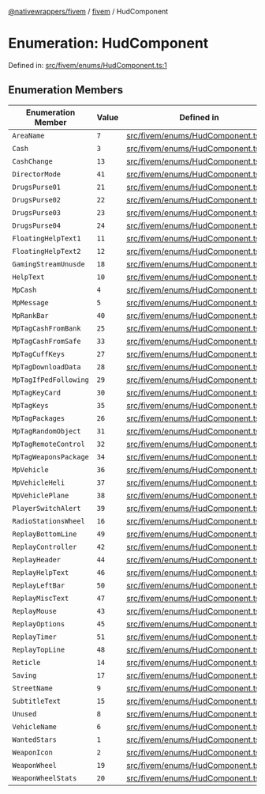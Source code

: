[@nativewrappers/fivem](../../README.md) / [fivem](../README.md) / HudComponent

# Enumeration: HudComponent

Defined in: [src/fivem/enums/HudComponent.ts:1](https://github.com/nativewrappers/nativewrappers/blob/0bf5a50fdb39736240229f922b5089be4fd3a85c/src/fivem/enums/HudComponent.ts#L1)

## Enumeration Members

| Enumeration Member | Value | Defined in |
| ------ | ------ | ------ |
| <a id="areaname"></a> `AreaName` | `7` | [src/fivem/enums/HudComponent.ts:8](https://github.com/nativewrappers/nativewrappers/blob/0bf5a50fdb39736240229f922b5089be4fd3a85c/src/fivem/enums/HudComponent.ts#L8) |
| <a id="cash"></a> `Cash` | `3` | [src/fivem/enums/HudComponent.ts:4](https://github.com/nativewrappers/nativewrappers/blob/0bf5a50fdb39736240229f922b5089be4fd3a85c/src/fivem/enums/HudComponent.ts#L4) |
| <a id="cashchange"></a> `CashChange` | `13` | [src/fivem/enums/HudComponent.ts:14](https://github.com/nativewrappers/nativewrappers/blob/0bf5a50fdb39736240229f922b5089be4fd3a85c/src/fivem/enums/HudComponent.ts#L14) |
| <a id="directormode"></a> `DirectorMode` | `41` | [src/fivem/enums/HudComponent.ts:42](https://github.com/nativewrappers/nativewrappers/blob/0bf5a50fdb39736240229f922b5089be4fd3a85c/src/fivem/enums/HudComponent.ts#L42) |
| <a id="drugspurse01"></a> `DrugsPurse01` | `21` | [src/fivem/enums/HudComponent.ts:22](https://github.com/nativewrappers/nativewrappers/blob/0bf5a50fdb39736240229f922b5089be4fd3a85c/src/fivem/enums/HudComponent.ts#L22) |
| <a id="drugspurse02"></a> `DrugsPurse02` | `22` | [src/fivem/enums/HudComponent.ts:23](https://github.com/nativewrappers/nativewrappers/blob/0bf5a50fdb39736240229f922b5089be4fd3a85c/src/fivem/enums/HudComponent.ts#L23) |
| <a id="drugspurse03"></a> `DrugsPurse03` | `23` | [src/fivem/enums/HudComponent.ts:24](https://github.com/nativewrappers/nativewrappers/blob/0bf5a50fdb39736240229f922b5089be4fd3a85c/src/fivem/enums/HudComponent.ts#L24) |
| <a id="drugspurse04"></a> `DrugsPurse04` | `24` | [src/fivem/enums/HudComponent.ts:25](https://github.com/nativewrappers/nativewrappers/blob/0bf5a50fdb39736240229f922b5089be4fd3a85c/src/fivem/enums/HudComponent.ts#L25) |
| <a id="floatinghelptext1"></a> `FloatingHelpText1` | `11` | [src/fivem/enums/HudComponent.ts:12](https://github.com/nativewrappers/nativewrappers/blob/0bf5a50fdb39736240229f922b5089be4fd3a85c/src/fivem/enums/HudComponent.ts#L12) |
| <a id="floatinghelptext2"></a> `FloatingHelpText2` | `12` | [src/fivem/enums/HudComponent.ts:13](https://github.com/nativewrappers/nativewrappers/blob/0bf5a50fdb39736240229f922b5089be4fd3a85c/src/fivem/enums/HudComponent.ts#L13) |
| <a id="gamingstreamunusde"></a> `GamingStreamUnusde` | `18` | [src/fivem/enums/HudComponent.ts:19](https://github.com/nativewrappers/nativewrappers/blob/0bf5a50fdb39736240229f922b5089be4fd3a85c/src/fivem/enums/HudComponent.ts#L19) |
| <a id="helptext"></a> `HelpText` | `10` | [src/fivem/enums/HudComponent.ts:11](https://github.com/nativewrappers/nativewrappers/blob/0bf5a50fdb39736240229f922b5089be4fd3a85c/src/fivem/enums/HudComponent.ts#L11) |
| <a id="mpcash"></a> `MpCash` | `4` | [src/fivem/enums/HudComponent.ts:5](https://github.com/nativewrappers/nativewrappers/blob/0bf5a50fdb39736240229f922b5089be4fd3a85c/src/fivem/enums/HudComponent.ts#L5) |
| <a id="mpmessage"></a> `MpMessage` | `5` | [src/fivem/enums/HudComponent.ts:6](https://github.com/nativewrappers/nativewrappers/blob/0bf5a50fdb39736240229f922b5089be4fd3a85c/src/fivem/enums/HudComponent.ts#L6) |
| <a id="mprankbar"></a> `MpRankBar` | `40` | [src/fivem/enums/HudComponent.ts:41](https://github.com/nativewrappers/nativewrappers/blob/0bf5a50fdb39736240229f922b5089be4fd3a85c/src/fivem/enums/HudComponent.ts#L41) |
| <a id="mptagcashfrombank"></a> `MpTagCashFromBank` | `25` | [src/fivem/enums/HudComponent.ts:26](https://github.com/nativewrappers/nativewrappers/blob/0bf5a50fdb39736240229f922b5089be4fd3a85c/src/fivem/enums/HudComponent.ts#L26) |
| <a id="mptagcashfromsafe"></a> `MpTagCashFromSafe` | `33` | [src/fivem/enums/HudComponent.ts:34](https://github.com/nativewrappers/nativewrappers/blob/0bf5a50fdb39736240229f922b5089be4fd3a85c/src/fivem/enums/HudComponent.ts#L34) |
| <a id="mptagcuffkeys"></a> `MpTagCuffKeys` | `27` | [src/fivem/enums/HudComponent.ts:28](https://github.com/nativewrappers/nativewrappers/blob/0bf5a50fdb39736240229f922b5089be4fd3a85c/src/fivem/enums/HudComponent.ts#L28) |
| <a id="mptagdownloaddata"></a> `MpTagDownloadData` | `28` | [src/fivem/enums/HudComponent.ts:29](https://github.com/nativewrappers/nativewrappers/blob/0bf5a50fdb39736240229f922b5089be4fd3a85c/src/fivem/enums/HudComponent.ts#L29) |
| <a id="mptagifpedfollowing"></a> `MpTagIfPedFollowing` | `29` | [src/fivem/enums/HudComponent.ts:30](https://github.com/nativewrappers/nativewrappers/blob/0bf5a50fdb39736240229f922b5089be4fd3a85c/src/fivem/enums/HudComponent.ts#L30) |
| <a id="mptagkeycard"></a> `MpTagKeyCard` | `30` | [src/fivem/enums/HudComponent.ts:31](https://github.com/nativewrappers/nativewrappers/blob/0bf5a50fdb39736240229f922b5089be4fd3a85c/src/fivem/enums/HudComponent.ts#L31) |
| <a id="mptagkeys"></a> `MpTagKeys` | `35` | [src/fivem/enums/HudComponent.ts:36](https://github.com/nativewrappers/nativewrappers/blob/0bf5a50fdb39736240229f922b5089be4fd3a85c/src/fivem/enums/HudComponent.ts#L36) |
| <a id="mptagpackages"></a> `MpTagPackages` | `26` | [src/fivem/enums/HudComponent.ts:27](https://github.com/nativewrappers/nativewrappers/blob/0bf5a50fdb39736240229f922b5089be4fd3a85c/src/fivem/enums/HudComponent.ts#L27) |
| <a id="mptagrandomobject"></a> `MpTagRandomObject` | `31` | [src/fivem/enums/HudComponent.ts:32](https://github.com/nativewrappers/nativewrappers/blob/0bf5a50fdb39736240229f922b5089be4fd3a85c/src/fivem/enums/HudComponent.ts#L32) |
| <a id="mptagremotecontrol"></a> `MpTagRemoteControl` | `32` | [src/fivem/enums/HudComponent.ts:33](https://github.com/nativewrappers/nativewrappers/blob/0bf5a50fdb39736240229f922b5089be4fd3a85c/src/fivem/enums/HudComponent.ts#L33) |
| <a id="mptagweaponspackage"></a> `MpTagWeaponsPackage` | `34` | [src/fivem/enums/HudComponent.ts:35](https://github.com/nativewrappers/nativewrappers/blob/0bf5a50fdb39736240229f922b5089be4fd3a85c/src/fivem/enums/HudComponent.ts#L35) |
| <a id="mpvehicle"></a> `MpVehicle` | `36` | [src/fivem/enums/HudComponent.ts:37](https://github.com/nativewrappers/nativewrappers/blob/0bf5a50fdb39736240229f922b5089be4fd3a85c/src/fivem/enums/HudComponent.ts#L37) |
| <a id="mpvehicleheli"></a> `MpVehicleHeli` | `37` | [src/fivem/enums/HudComponent.ts:38](https://github.com/nativewrappers/nativewrappers/blob/0bf5a50fdb39736240229f922b5089be4fd3a85c/src/fivem/enums/HudComponent.ts#L38) |
| <a id="mpvehicleplane"></a> `MpVehiclePlane` | `38` | [src/fivem/enums/HudComponent.ts:39](https://github.com/nativewrappers/nativewrappers/blob/0bf5a50fdb39736240229f922b5089be4fd3a85c/src/fivem/enums/HudComponent.ts#L39) |
| <a id="playerswitchalert"></a> `PlayerSwitchAlert` | `39` | [src/fivem/enums/HudComponent.ts:40](https://github.com/nativewrappers/nativewrappers/blob/0bf5a50fdb39736240229f922b5089be4fd3a85c/src/fivem/enums/HudComponent.ts#L40) |
| <a id="radiostationswheel"></a> `RadioStationsWheel` | `16` | [src/fivem/enums/HudComponent.ts:17](https://github.com/nativewrappers/nativewrappers/blob/0bf5a50fdb39736240229f922b5089be4fd3a85c/src/fivem/enums/HudComponent.ts#L17) |
| <a id="replaybottomline"></a> `ReplayBottomLine` | `49` | [src/fivem/enums/HudComponent.ts:50](https://github.com/nativewrappers/nativewrappers/blob/0bf5a50fdb39736240229f922b5089be4fd3a85c/src/fivem/enums/HudComponent.ts#L50) |
| <a id="replaycontroller"></a> `ReplayController` | `42` | [src/fivem/enums/HudComponent.ts:43](https://github.com/nativewrappers/nativewrappers/blob/0bf5a50fdb39736240229f922b5089be4fd3a85c/src/fivem/enums/HudComponent.ts#L43) |
| <a id="replayheader"></a> `ReplayHeader` | `44` | [src/fivem/enums/HudComponent.ts:45](https://github.com/nativewrappers/nativewrappers/blob/0bf5a50fdb39736240229f922b5089be4fd3a85c/src/fivem/enums/HudComponent.ts#L45) |
| <a id="replayhelptext"></a> `ReplayHelpText` | `46` | [src/fivem/enums/HudComponent.ts:47](https://github.com/nativewrappers/nativewrappers/blob/0bf5a50fdb39736240229f922b5089be4fd3a85c/src/fivem/enums/HudComponent.ts#L47) |
| <a id="replayleftbar"></a> `ReplayLeftBar` | `50` | [src/fivem/enums/HudComponent.ts:51](https://github.com/nativewrappers/nativewrappers/blob/0bf5a50fdb39736240229f922b5089be4fd3a85c/src/fivem/enums/HudComponent.ts#L51) |
| <a id="replaymisctext"></a> `ReplayMiscText` | `47` | [src/fivem/enums/HudComponent.ts:48](https://github.com/nativewrappers/nativewrappers/blob/0bf5a50fdb39736240229f922b5089be4fd3a85c/src/fivem/enums/HudComponent.ts#L48) |
| <a id="replaymouse"></a> `ReplayMouse` | `43` | [src/fivem/enums/HudComponent.ts:44](https://github.com/nativewrappers/nativewrappers/blob/0bf5a50fdb39736240229f922b5089be4fd3a85c/src/fivem/enums/HudComponent.ts#L44) |
| <a id="replayoptions"></a> `ReplayOptions` | `45` | [src/fivem/enums/HudComponent.ts:46](https://github.com/nativewrappers/nativewrappers/blob/0bf5a50fdb39736240229f922b5089be4fd3a85c/src/fivem/enums/HudComponent.ts#L46) |
| <a id="replaytimer"></a> `ReplayTimer` | `51` | [src/fivem/enums/HudComponent.ts:52](https://github.com/nativewrappers/nativewrappers/blob/0bf5a50fdb39736240229f922b5089be4fd3a85c/src/fivem/enums/HudComponent.ts#L52) |
| <a id="replaytopline"></a> `ReplayTopLine` | `48` | [src/fivem/enums/HudComponent.ts:49](https://github.com/nativewrappers/nativewrappers/blob/0bf5a50fdb39736240229f922b5089be4fd3a85c/src/fivem/enums/HudComponent.ts#L49) |
| <a id="reticle"></a> `Reticle` | `14` | [src/fivem/enums/HudComponent.ts:15](https://github.com/nativewrappers/nativewrappers/blob/0bf5a50fdb39736240229f922b5089be4fd3a85c/src/fivem/enums/HudComponent.ts#L15) |
| <a id="saving"></a> `Saving` | `17` | [src/fivem/enums/HudComponent.ts:18](https://github.com/nativewrappers/nativewrappers/blob/0bf5a50fdb39736240229f922b5089be4fd3a85c/src/fivem/enums/HudComponent.ts#L18) |
| <a id="streetname"></a> `StreetName` | `9` | [src/fivem/enums/HudComponent.ts:10](https://github.com/nativewrappers/nativewrappers/blob/0bf5a50fdb39736240229f922b5089be4fd3a85c/src/fivem/enums/HudComponent.ts#L10) |
| <a id="subtitletext"></a> `SubtitleText` | `15` | [src/fivem/enums/HudComponent.ts:16](https://github.com/nativewrappers/nativewrappers/blob/0bf5a50fdb39736240229f922b5089be4fd3a85c/src/fivem/enums/HudComponent.ts#L16) |
| <a id="unused"></a> `Unused` | `8` | [src/fivem/enums/HudComponent.ts:9](https://github.com/nativewrappers/nativewrappers/blob/0bf5a50fdb39736240229f922b5089be4fd3a85c/src/fivem/enums/HudComponent.ts#L9) |
| <a id="vehiclename"></a> `VehicleName` | `6` | [src/fivem/enums/HudComponent.ts:7](https://github.com/nativewrappers/nativewrappers/blob/0bf5a50fdb39736240229f922b5089be4fd3a85c/src/fivem/enums/HudComponent.ts#L7) |
| <a id="wantedstars"></a> `WantedStars` | `1` | [src/fivem/enums/HudComponent.ts:2](https://github.com/nativewrappers/nativewrappers/blob/0bf5a50fdb39736240229f922b5089be4fd3a85c/src/fivem/enums/HudComponent.ts#L2) |
| <a id="weaponicon"></a> `WeaponIcon` | `2` | [src/fivem/enums/HudComponent.ts:3](https://github.com/nativewrappers/nativewrappers/blob/0bf5a50fdb39736240229f922b5089be4fd3a85c/src/fivem/enums/HudComponent.ts#L3) |
| <a id="weaponwheel"></a> `WeaponWheel` | `19` | [src/fivem/enums/HudComponent.ts:20](https://github.com/nativewrappers/nativewrappers/blob/0bf5a50fdb39736240229f922b5089be4fd3a85c/src/fivem/enums/HudComponent.ts#L20) |
| <a id="weaponwheelstats"></a> `WeaponWheelStats` | `20` | [src/fivem/enums/HudComponent.ts:21](https://github.com/nativewrappers/nativewrappers/blob/0bf5a50fdb39736240229f922b5089be4fd3a85c/src/fivem/enums/HudComponent.ts#L21) |
